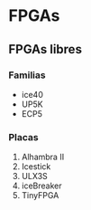 # FPGAs

## FPGAs libres

### Familias

* ice40
* UP5K
* ECP5

### Placas

1. Alhambra II
2. Icestick
3. ULX3S
4. iceBreaker
5. TinyFPGA
